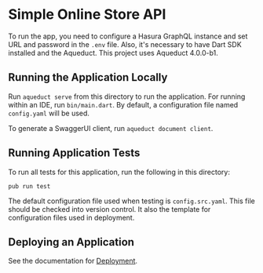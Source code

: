 # Simple Online Store API

To run the app, you need to configure a Hasura GraphQL instance and set URL and password in the `.env` file. Also, it's necessary to have Dart SDK installed and the Aqueduct. This project uses Aqueduct 4.0.0-b1.

## Running the Application Locally

Run `aqueduct serve` from this directory to run the application. For running within an IDE, run `bin/main.dart`. By default, a configuration file named `config.yaml` will be used.

To generate a SwaggerUI client, run `aqueduct document client`.

## Running Application Tests

To run all tests for this application, run the following in this directory:

```
pub run test
```

The default configuration file used when testing is `config.src.yaml`. This file should be checked into version control. It also the template for configuration files used in deployment.

## Deploying an Application

See the documentation for [Deployment](https://aqueduct.io/docs/deploy/).
